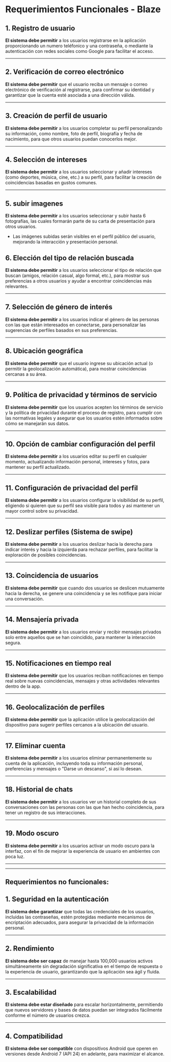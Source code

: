 # Requerimientos Funcionales - Blaze

## 1. Registro de usuario
**El sistema debe permitir** a los usuarios registrarse en la aplicación proporcionando un numero teléfonico y una contraseña, o mediante la autenticación con redes sociales como Google para facilitar el acceso.

---

## 2. Verificación de correo electrónico
**El sistema debe permitir** que el usuario reciba un mensaje o correo electrónico de verificación al registrarse, para confirmar su identidad y garantizar que la cuenta esté asociada a una dirección válida.

---

## 3. Creación de perfil de usuario
**El sistema debe permitir** a los usuarios completar su perfil personalizando su información, como nombre, foto de perfil, biografía y fecha de nacimiento, para que otros usuarios puedan conocerlos mejor.

---

## 4. Selección de intereses
**El sistema debe permitir** a los usuarios seleccionar y añadir intereses (como deportes, música, cine, etc.) a su perfil, para facilitar la creación de coincidencias basadas en gustos comunes.

---
## 5. subir imagenes
**El sistema debe permitir** a los usuarios seleccionar y subir hasta 6 fotografías, las cuales formarán parte de su carta de presentación para otros usuarios.  
- Las imágenes subidas serán visibles en el perfil público del usuario, mejorando la interacción y presentación personal.  


## 6. Elección del tipo de relación buscada
**El sistema debe permitir** a los usuarios seleccionar el tipo de relación que buscan (amigos, relación casual, algo formal, etc.), para mostrar sus preferencias a otros usuarios y ayudar a encontrar coincidencias más relevantes.

---

## 7. Selección de género de interés
**El sistema debe permitir** a los usuarios indicar el género de las personas con las que están interesados en conectarse, para personalizar las sugerencias de perfiles basados en sus preferencias.

---

## 8. Ubicación geográfica
**El sistema debe permitir** que el usuario ingrese su ubicación actual (o permitir la geolocalización automática), para mostrar coincidencias cercanas a su área.

---

## 9. Política de privacidad y términos de servicio
**El sistema debe permitir** que los usuarios acepten los términos de servicio y la política de privacidad durante el proceso de registro, para cumplir con las normativas legales y asegurar que los usuarios estén informados sobre cómo se manejarán sus datos.

---

## 10. Opción de cambiar configuración del perfil
**El sistema debe permitir** a los usuarios editar su perfil en cualquier momento, actualizando información personal, intereses y fotos, para mantener su perfil actualizado.

---


## 11. Configuración de privacidad del perfil
**El sistema debe permitir** a los usuarios configurar la visibilidad de su perfil, eligiendo si quieren que su perfil sea visible para todos y asi mantener un mayor control sobre su privacidad.

---

## 12. Deslizar perfiles (Sistema de swipe)
**El sistema debe permitir** a los usuarios deslizar hacia la derecha para indicar interés y hacia la izquierda para rechazar perfiles, para facilitar la exploración de posibles coincidencias.

---

## 13. Coincidencia de usuarios
**El sistema debe permitir** que cuando dos usuarios se deslicen mutuamente hacia la derecha, se genere una coincidencia y se les notifique para iniciar una conversación.

---

## 14. Mensajería privada
**El sistema debe permitir** a los usuarios enviar y recibir mensajes privados solo entre aquellos que se han coincidido, para mantener la interacción segura.

---

## 15. Notificaciones en tiempo real
**El sistema debe permitir** que los usuarios reciban notificaciones en tiempo real sobre nuevas coincidencias, mensajes y otras actividades relevantes dentro de la app.

---


## 16. Geolocalización de perfiles
**El sistema debe permitir** que la aplicación utilice la geolocalización del dispositivo para sugerir perfiles cercanos a la ubicación del usuario.

---



## 17. Eliminar cuenta
**El sistema debe permitir** a los usuarios eliminar permanentemente su cuenta de la aplicación, incluyendo toda su información personal, preferencias y mensajes o "Darse un descanso", si así lo desean.

---

## 18. Historial de chats
**El sistema debe permitir** a los usuarios ver un historial completo de sus conversaciones con las personas con las que han hecho coincidencia, para tener un registro de sus interacciones.

---


## 19. Modo oscuro
**El sistema debe permitir** a los usuarios activar un modo oscuro para la interfaz, con el fin de mejorar la experiencia de usuario en ambientes con poca luz.

---
---

## Requerimientos no funcionales:

## 1. Seguridad en la autenticación
**El sistema debe garantizar** que todas las credenciales de los usuarios, incluidas las contraseñas, estén protegidas mediante mecanismos de encriptación adecuados, para asegurar la privacidad de la información personal.

---

## 2. Rendimiento
**El sistema debe ser capaz** de manejar hasta 100,000 usuarios activos simultáneamente sin degradación significativa en el tiempo de respuesta o la experiencia de usuario, garantizando que la aplicación sea ágil y fluida.

---

## 3. Escalabilidad
**El sistema debe estar diseñado** para escalar horizontalmente, permitiendo que nuevos servidores y bases de datos puedan ser integrados fácilmente conforme el número de usuarios crezca.

---

## 4. Compatibilidad
**El sistema debe ser compatible** con dispositivos Android que operen en versiones desde Android 7 (API 24) en adelante, para maximizar el alcance.
